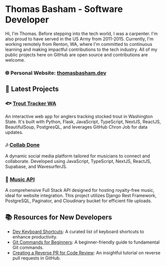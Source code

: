 # Thomas Basham - Software Developer

Hi, I'm Thomas. Before stepping into the tech world, I was a carpenter. I'm also proud to have served in the US Army from 2011-2015. Currently, I'm working remotely from Renton, WA, where I'm committed to continuous learning and making impactful contributions to the tech industry. All of my public projects here on GitHub are open source and contributions are welcome.

### 🌐 **Personal Website:** [thomasbasham.dev](https://thomasbasham.dev)

## 💼 Latest Projects

### 🐟 [Trout Tracker WA](https://github.com/Thomas-Basham/trout-tracker-wa)

An interactive web app for anglers tracking stocked trout in Washington State. It's built with Python, Flask, JavaScript, TypeScript, NextJS, ReactJS, BeautifulSoup, PostgresQL, and leverages GitHub Chron Job for data updates.

### 🎶 [Collab Done](https://github.com/Thomas-Basham/collab-done)

A dynamic social media platform tailored for musicians to connect and collaborate. Developed using JavaScript, TypeScript, NextJS, ReactJS, Supabase, and WavesurferJS.

### 🎵 [Music API](https://github.com/Thomas-Basham/music-api)

A comprehensive Full Stack API designed for hosting royalty-free music, ideal for website integration. This project utilizes Django Rest Framework, PostgreSQL, Paginator, and Cloudinary bucket for efficient file uploads.

## 📚 Resources for New Developers

- [Dev Keyboard Shortcuts](https://github.com/Thomas-Basham/dev-keyboard-shortcuts): A curated list of keyboard shortcuts to enhance productivity.
- [Git Commands for Beginners](https://github.com/Thomas-Basham/git-commands-for-beginners): A beginner-friendly guide to fundamental Git commands.
- [Creating a Reverse PR for Code Review](https://ior.ad/9lDV?iframeHash=watchsteps-1): An insightful tutorial on reverse pull requests in GitHub.
